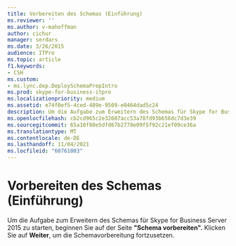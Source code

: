 ```yaml
---
title: Vorbereiten des Schemas (Einführung)
ms.reviewer: ''
ms.author: v-mahoffman
author: cichur
manager: serdars
ms.date: 3/26/2015
audience: ITPro
ms.topic: article
f1.keywords:
- CSH
ms.custom:
- ms.lync.dep.DeploySchemaPrepIntro
ms.prod: skype-for-business-itpro
ms.localizationpriority: medium
ms.assetid: e74f0ef5-4ced-489e-9509-e0464dad5c24
description: Um die Aufgabe zum Erweitern des Schemas für Skype for Business Server 2015 zu starten, beginnen Sie auf der Seite "Schema vorbereiten". Klicken Sie auf Weiter, um die Schemavorbereitung fortzusetzen.
ms.openlocfilehash: cb2cd965c2e32607acc53a78fd93b656dc7d3e39
ms.sourcegitcommit: 65a10f80e5dfd67b2778e09f5f92c21ef09ce36a
ms.translationtype: MT
ms.contentlocale: de-DE
ms.lasthandoff: 11/04/2021
ms.locfileid: "60761003"
---
```

# <a name="prepare-schema-intro"></a>Vorbereiten des Schemas (Einführung)
 
Um die Aufgabe zum Erweitern des Schemas für Skype for Business Server 2015 zu starten, beginnen Sie auf der Seite **"Schema vorbereiten".** Klicken Sie auf **Weiter**, um die Schemavorbereitung fortzusetzen.
  

